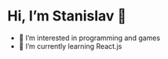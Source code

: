 # Hi, I’m Stanislav 👋

- 👀 I’m interested in programming and games
- 🌱 I’m currently learning React.js
